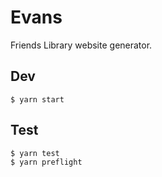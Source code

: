 # Evans

Friends Library website generator.

## Dev

```
$ yarn start
```

## Test

```
$ yarn test
$ yarn preflight
```
